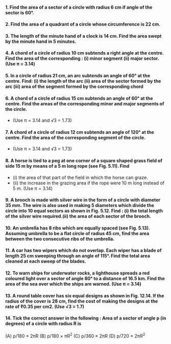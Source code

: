 #### 1. Find the area of a sector of a circle with radius 6 cm if angle of the sector is 60°.
#### 2. Find the area of a quadrant of a circle whose circumference is 22 cm.
#### 3. The length of the minute hand of a clock is 14 cm. Find the area swept by the minute hand in 5 minutes.
#### 4. A chord of a circle of radius 10 cm subtends a right angle at the centre. Find the area of the corresponding : (i) minor segment (ii) major sector. (Use π = 3.14)
#### 5. In a circle of radius 21 cm, an arc subtends an angle of 60° at the centre. Find: (i) the length of the arc (ii) area of the sector formed by the arc (iii) area of the segment formed by the corresponding chord
#### 6. A chord of a circle of radius 15 cm subtends an angle of 60° at the centre. Find the areas of the corresponding minor and major segments of the circle. 
* (Use π = 3.14 and √3 = 1.73)
#### 7. A chord of a circle of radius 12 cm subtends an angle of 120° at the centre. Find the area of the corresponding segment of the circle.
* (Use π = 3.14 and √3 = 1.73)
#### 8. A horse is tied to a peg at one corner of a square shaped grass field of side 15 m by means of a 5 m long rope (see Fig. 5.11). Find 
* (i) the area of that part of the field in which the horse can graze.
* (ii) the increase in the grazing area if the rope were 10 m long instead of 5 m. (Use π = 3.14)
#### 9. A brooch is made with silver wire in the form of a circle with diameter 35 mm. The wire is also used in making 5 diameters which divide the circle into 10 equal sectors as shown in Fig. 5.12. Find : (i) the total length of the silver wire required.(ii) the area of each sector of the brooch.
#### 10. An umbrella has 8 ribs which are equally spaced (see Fig. 5.13). Assuming umbrella to be a flat circle of radius 45 cm, find the area between the two consecutive ribs of the umbrella.
#### 11. A car has two wipers which do not overlap. Each wiper has a blade of length 25 cm sweeping through an angle of 115°. Find the total area cleaned at each sweep of the blades.
#### 12. To warn ships for underwater rocks, a lighthouse spreads a red coloured light over a sector of angle 80° to a distance of 16.5 km. Find the area of the sea over which the ships are warned. (Use π = 3.14)
#### 13. A round table cover has six equal designs as shown in Fig. 12.14. If the radius of the cover is 28 cm, find the cost of making the designs at the rate of ₹0.35 per cm2. (Use √3 = 1.7)

#### 14. Tick the correct answer in the following : Area of a sector of angle p (in degrees) of a circle with radius R is
(A) p/180 × 2πR
(B) p/180 × πR<sup>2</sup>
(C) p/360 × 2πR
(D) p/720 × 2πR<sup>2</sup>
